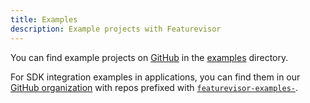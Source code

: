 ```yaml
---
title: Examples
description: Example projects with Featurevisor
---
```


You can find example projects on [GitHub](https://github.com/fahad19/featurevisor) in the [examples](https://github.com/fahad19/featurevisor/tree/main/examples) directory.

For SDK integration examples in applications, you can find them in our [GitHub organization](https://github.com/featurevisor) with repos prefixed with [`featurevisor-examples-`](https://github.com/orgs/featurevisor/repositories?q=featurevisor-example&type=all&language=&sort=).
